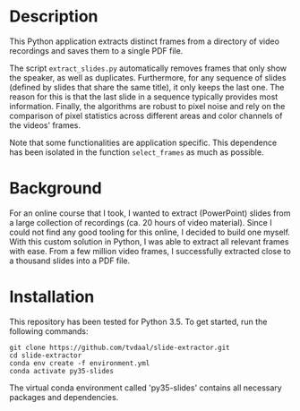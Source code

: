 # Description

This Python application extracts distinct frames from a directory of video
recordings and saves them to a single PDF file.

The script `extract_slides.py` automatically removes frames that only show the
speaker, as well as duplicates. Furthermore, for any sequence of slides
(defined by slides that share the same title), it only keeps the last one.
The reason for this is that the last slide in a sequence typically provides
most information. Finally, the algorithms are robust to pixel noise and rely
on the comparison of pixel statistics across different areas and color channels
of the videos' frames.

Note that some functionalities are application specific. This dependence has
been isolated in the function `select_frames` as much as possible.

# Background

For an online course that I took, I wanted to extract (PowerPoint) slides from
a large collection of recordings (ca. 20 hours of video material). Since I
could not find any good tooling for this online, I decided to build one myself.
With this custom solution in Python, I was able to extract all relevant
frames with ease. From a few million video frames, I successfully extracted
close to a thousand slides into a PDF file.

# Installation

This repository has been tested for Python 3.5. To get started, run the
following commands:

```
git clone https://github.com/tvdaal/slide-extractor.git
cd slide-extractor
conda env create -f environment.yml
conda activate py35-slides
```

The virtual conda environment called 'py35-slides' contains all necessary
packages and dependencies.
